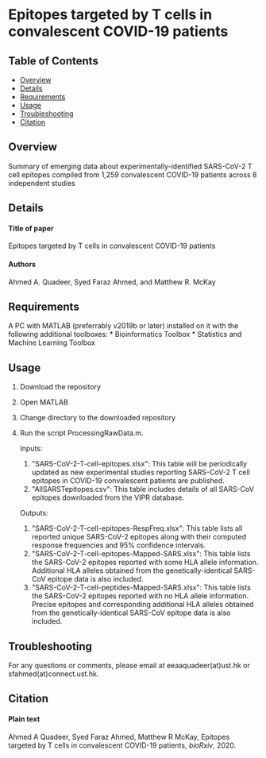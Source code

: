 # Epitopes targeted by T cells in convalescent COVID-19 patients

## Table of Contents
*  [Overview](#overview)
*  [Details](#details)
*  [Requirements](#requirements)
*  [Usage](#usage)
*  [Troubleshooting](#troubleshooting)
*  [Citation](#citation)


## Overview
Summary of emerging data about experimentally-identified SARS-CoV-2 T cell epitopes compiled from 1,259 convalescent COVID-19 patients across 8 independent studies


## Details
#### Title of paper
Epitopes targeted by T cells in convalescent COVID-19 patients
#### Authors
Ahmed A. Quadeer, Syed Faraz Ahmed, and Matthew R. McKay

## Requirements
A PC with MATLAB (preferrably v2019b or later) installed on it with the following additional toolboxes:
    * Bioinformatics Toolbox
    * Statistics and Machine Learning Toolbox


## Usage
1.  Download the repository
2.  Open MATLAB
3.  Change directory to the downloaded repository 
4.  Run the script ProcessingRawData.m. 
    
    Inputs:
    1. "SARS-CoV-2-T-cell-epitopes.xlsx": This table will be periodically updated as new experimental studies reporting SARS-CoV-2 T cell epitopes in COVID-19 convalescent patients are published. 
    2. "AllSARSTepitopes.csv": This table includes details of all SARS-CoV epitopes downloaded from the VIPR database.
    
    Outputs:
    1. "SARS-CoV-2-T-cell-epitopes-RespFreq.xlsx": This table lists all reported unique SARS-CoV-2 epitopes along with their computed response frequencies and 95% confidence intervals.
    2. "SARS-CoV-2-T-cell-epitopes-Mapped-SARS.xlsx": This table lists the SARS-CoV-2 epitopes reported with some HLA allele information. Additional HLA alleles obtained from the genetically-identical SARS-CoV epitope data is also included.
    3. "SARS-CoV-2-T-cell-peptides-Mapped-SARS.xlsx": This table lists the SARS-CoV-2 epitopes reported with no HLA allele information. Precise epitopes and corresponding additional HLA alleles obtained from the genetically-identical SARS-CoV epitope data is also included.


## Troubleshooting
For any questions or comments, please email at eeaaquadeer(at)ust.hk or sfahmed(at)connect.ust.hk.


## Citation
#### Plain text
Ahmed A Quadeer, Syed Faraz Ahmed, Matthew R McKay, Epitopes targeted by T cells in convalescent COVID-19 patients, <i>bioRxiv</i>, 2020.


